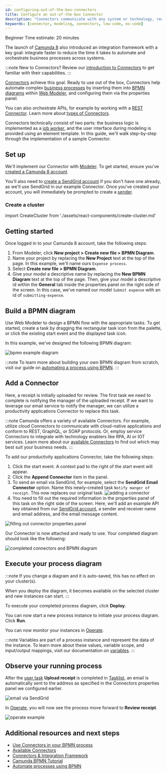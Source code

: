 ```yaml
---
id: configuring-out-of-the-box-connectors
title: Configure an out-of-the-box Connector
description: "Connectors communicate with any system or technology, reducing the time it takes to automate and orchestrate business processes across systems."
keywords: [connector, modeling, connectors, low-code, no-code]
---
```


<span class="badge badge--beginner">Beginner</span>
<span class="badge badge--medium">Time estimate: 20 minutes</span>

The launch of [Camunda 8](../components/concepts/what-is-camunda-8.md) also introduced an integration framework with a key goal: integrate faster to reduce the time it takes to automate and orchestrate business processes across systems.

:::note
New to Connectors? Review our [introduction to Connectors](/components/connectors/introduction.md) to get familiar with their capabilities.
:::

[Connectors](../components/connectors/introduction.md) achieve this goal. Ready to use out of the box, Connectors help automate complex [business processes](../components/concepts/processes.md) by inserting them into [BPMN diagrams](./automating-a-process-using-bpmn.md) within [Web Modeler](../components/modeler/about-modeler.md), and configuring them via the properties panel.

You can also orchestrate APIs, for example by working with a [REST Connector](/guides/getting-started-orchestrate-apis.md). Learn more about [types of Connectors](/components/connectors/connector-types.md).

Connectors technically consist of two parts: the business logic is implemented as a [job worker](../components/concepts/job-workers.md), and the user interface during modeling is provided using an element template. In this guide, we'll walk step-by-step through the implementation of a sample Connector.

## Set up

We'll implement our Connector with [Modeler](../components/modeler/about-modeler.md). To get started, ensure you’ve [created a Camunda 8 account](/guides/create-account.md).

You'll also need to [create a SendGrid account](https://signup.sendgrid.com/) if you don't have one already, as we'll use SendGrid in our example Connector. Once you've created your account, you will immediately be prompted to create a [sender](https://docs.sendgrid.com/ui/sending-email/senders).

### Create a cluster

import CreateCluster from './assets/react-components/create-cluster.md'

<CreateCluster/>

## Getting started

Once logged in to your Camunda 8 account, take the following steps:

1. From Modeler, click **New project > Create new file > BPMN Diagram**.
2. Name your project by replacing the **New Project** text at the top of the page. In this example, we'll name ours `Expense process`.
3. Select **Create new file > BPMN Diagram**.
4. Give your model a descriptive name by replacing the **New BPMN Diagram** text at the top of the page. Then, give your model a descriptive id within the **General** tab inside the properties panel on the right side of the screen. In this case, we've named our model `Submit expense` with an id of `submitting-expense`.

## Build a BPMN diagram

Use Web Modeler to design a BPMN flow with the appropriate tasks. To get started, create a task by dragging the rectangular task icon from the palette, or click the existing start event and the displayed task icon.

In this example, we've designed the following BPMN diagram:

![bpmn example diagram](./img/bpmn-expense-sample.png)

:::note
To learn more about building your own BPMN diagram from scratch, visit our guide on [automating a process using BPMN](./automating-a-process-using-bpmn.md).
:::

## Add a Connector

Here, a receipt is initially uploaded for review. The first task we need to complete is notifying the manager of the uploaded receipt. If we want to leverage our email service to notify the manager, we can utilize a productivity applications Connector to replace this task.

:::note
Camunda offers a variety of available Connectors. For example, utilize cloud Connectors to communicate with cloud-native applications and conform to REST, GraphQL, or SOAP protocols. Or, employ service Connectors to integrate with technology enablers like RPA, AI or IOT services. Learn more about our [available Connectors](../components/connectors/out-of-the-box-connectors/available-connectors-overview.md) to find out which may best suit your business needs.
:::

To add our productivity applications Connector, take the following steps:

1. Click the start event. A context pad to the right of the start event will appear.
2. Click the **Append Connector** item in the panel.
3. To send an email via SendGrid, for example, select the **SendGrid Email Connector** option. Name this newly-created task `Notify manger of receipt`. This now replaces our original task.
   ![adding a connector](./img/adding-connector.png)
4. You need to fill out the required information in the properties panel of this task on the right side of the screen. Here, we'll add an example API key obtained from our [SendGrid account](https://app.sendgrid.com/settings/api_keys), a sender and receiver name and email address, and the email message content.

![filling out connector properties panel](./img/connector-properties-panel.png)

Our Connector is now attached and ready to use. Your completed diagram should look like the following:

![completed connectors and BPMN diagram](./img/connectors-bpmn-diagram.png)

## Execute your process diagram

:::note
If you change a diagram and it is auto-saved, this has no effect on your cluster(s).

When you deploy the diagram, it becomes available on the selected cluster and new instances can start.
:::

To execute your completed process diagram, click **Deploy**.

You can now start a new process instance to initiate your process diagram. Click **Run**.

You can now monitor your instances in [Operate](components/operate/operate-introduction.md).

:::note
Variables are part of a process instance and represent the data of the instance. To learn more about these values, variable scope, and input/output mappings, visit our documentation on [variables](../components/concepts/variables.md).
:::

## Observe your running process

After the [user task](./getting-started-orchestrate-human-tasks.md) **Upload receipt** is completed in [Tasklist](../components/tasklist/introduction-to-tasklist.md), an email is automatically sent to the address as specified in the Connectors properties panel we configured earlier.

![email via SendGrid](./img/sendgrid-email.png)

In [Operate](../components/operate/operate-introduction.md), you will now see the process move forward to **Review receipt**.

![operate example](./img/operate-example.png)

## Additional resources and next steps

- [Use Connectors in your BPMN process](/components/connectors/use-connectors/index.md)
- [Available Connectors](../components/connectors/out-of-the-box-connectors/available-connectors-overview.md)
- [Connectors & Integration Framework](https://camunda.com/platform/modeler/connectors/)
- [Camunda BPMN Tutorial](https://camunda.com/bpmn/)
- [Automate processes using BPMN](./automating-a-process-using-bpmn.md)
